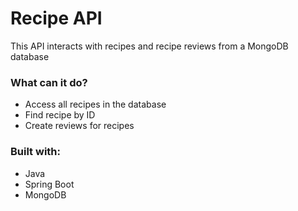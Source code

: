 # Recipe API
This API interacts with recipes and recipe reviews from a MongoDB database

### What can it do?
<ul>
  <li>Access all recipes in the database</li>
  <li>Find recipe by ID</li>
  <li>Create reviews for recipes</li>
</ul>

### Built with:
<ul>
  <li>Java</li>
  <li>Spring Boot</li>
  <li>MongoDB</li>
</ul>
